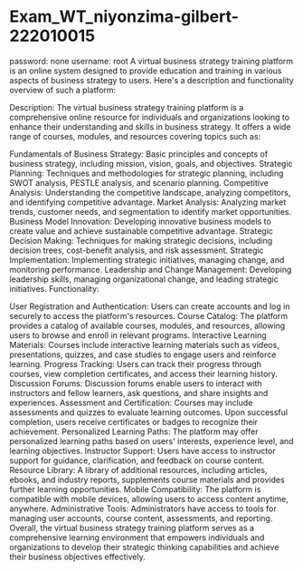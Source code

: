 # Exam_WT_niyonzima-gilbert-222010015
password: none
username: root
A virtual business strategy training platform is an online system designed to provide education and training in various aspects of business strategy to users. Here's a description and functionality overview of such a platform:

Description:
The virtual business strategy training platform is a comprehensive online resource for individuals and organizations looking to enhance their understanding and skills in business strategy. It offers a wide range of courses, modules, and resources covering topics such as:

Fundamentals of Business Strategy: Basic principles and concepts of business strategy, including mission, vision, goals, and objectives.
Strategic Planning: Techniques and methodologies for strategic planning, including SWOT analysis, PESTLE analysis, and scenario planning.
Competitive Analysis: Understanding the competitive landscape, analyzing competitors, and identifying competitive advantage.
Market Analysis: Analyzing market trends, customer needs, and segmentation to identify market opportunities.
Business Model Innovation: Developing innovative business models to create value and achieve sustainable competitive advantage.
Strategic Decision Making: Techniques for making strategic decisions, including decision trees, cost-benefit analysis, and risk assessment.
Strategic Implementation: Implementing strategic initiatives, managing change, and monitoring performance.
Leadership and Change Management: Developing leadership skills, managing organizational change, and leading strategic initiatives.
Functionality:

User Registration and Authentication: Users can create accounts and log in securely to access the platform's resources.
Course Catalog: The platform provides a catalog of available courses, modules, and resources, allowing users to browse and enroll in relevant programs.
Interactive Learning Materials: Courses include interactive learning materials such as videos, presentations, quizzes, and case studies to engage users and reinforce learning.
Progress Tracking: Users can track their progress through courses, view completion certificates, and access their learning history.
Discussion Forums: Discussion forums enable users to interact with instructors and fellow learners, ask questions, and share insights and experiences.
Assessment and Certification: Courses may include assessments and quizzes to evaluate learning outcomes. Upon successful completion, users receive certificates or badges to recognize their achievement.
Personalized Learning Paths: The platform may offer personalized learning paths based on users' interests, experience level, and learning objectives.
Instructor Support: Users have access to instructor support for guidance, clarification, and feedback on course content.
Resource Library: A library of additional resources, including articles, ebooks, and industry reports, supplements course materials and provides further learning opportunities.
Mobile Compatibility: The platform is compatible with mobile devices, allowing users to access content anytime, anywhere.
Administrative Tools: Administrators have access to tools for managing user accounts, course content, assessments, and reporting.
Overall, the virtual business strategy training platform serves as a comprehensive learning environment that empowers individuals and organizations to develop their strategic thinking capabilities and achieve their business objectives effectively.




